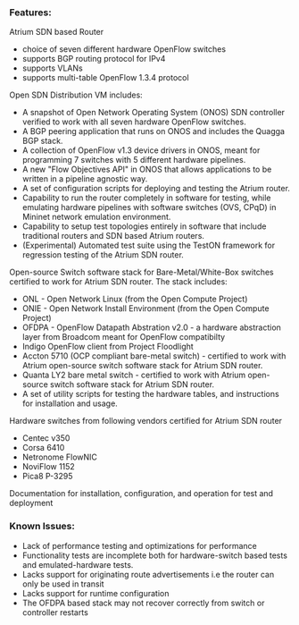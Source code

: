 ### Features:
Atrium SDN based Router
* choice of seven different hardware OpenFlow switches
* supports  BGP routing protocol for IPv4
* supports VLANs
* supports multi-table OpenFlow 1.3.4 protocol

Open SDN Distribution VM includes:
* A snapshot of Open Network Operating System (ONOS) SDN controller verified to work with all seven hardware OpenFlow switches.
* A BGP peering application that runs on ONOS and includes the Quagga BGP stack.
* A collection of OpenFlow v1.3 device drivers in ONOS, meant for programming 7 switches with 5 different hardware pipelines.
* A new "Flow Objectives API" in ONOS that allows applications to be written in a pipeline agnostic way.
* A set of configuration scripts for deploying and testing the Atrium router.
* Capability to run the router completely in software for testing, while emulating hardware pipelines with software switches (OVS, CPqD) in Mininet network emulation environment.
* Capability to setup test topologies entirely in software  that include traditional routers and SDN based Atrium routers.
* (Experimental) Automated test suite using the TestON framework for regression testing of the Atrium SDN router.

Open-source Switch software stack for Bare-Metal/White-Box switches certified to work for Atrium SDN router. The stack includes:
* ONL - Open Network Linux (from the Open Compute Project)
* ONIE - Open Network Install Environment (from the Open Compute Project)
* OFDPA - OpenFlow Datapath Abstration v2.0 - a hardware abstraction layer from Broadcom meant for OpenFlow compatibilty
* Indigo OpenFlow client from Project Floodlight
* Accton 5710 (OCP compliant bare-metal switch) - certified to work with Atrium open-source switch software stack for Atrium SDN router.
* Quanta LY2 bare metal switch - certified to work with Atrium open-source switch software stack for Atrium SDN router.
* A set of utility scripts for testing the hardware tables, and instructions for installation and usage.

Hardware switches from following vendors certified for Atrium SDN router
* Centec v350
* Corsa 6410
* Netronome FlowNIC
* NoviFlow 1152
* Pica8 P-3295

Documentation for installation, configuration, and operation for test and deployment
 

### Known Issues:
* Lack of performance testing and optimizations for performance
* Functionality tests are incomplete both for hardware-switch based tests and emulated-hardware tests.
* Lacks support for originating route advertisements i.e the router can only be used in transit
* Lacks support for runtime configuration
* The OFDPA based stack may not recover correctly from switch or controller restarts